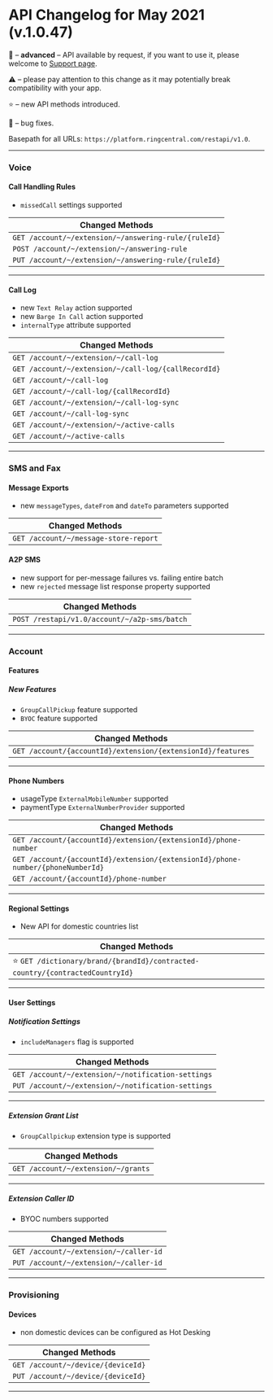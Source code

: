# API Changelog for May 2021 (v.1.0.47)

🔐 – **advanced** – API available by request, if you want to use it, please welcome to [Support page](https://developers.ringcentral.com/support.html).

⚠️ – please pay attention to this change as it may potentially break compatibility with your app.

⭐️ – new API methods introduced.

🔧 – bug fixes.

Basepath for all URLs: `https://platform.ringcentral.com/restapi/v1.0`.

---

### Voice 

#### Call Handling Rules

* `missedCall` settings supported

|Changed Methods|
|-----------|
| `GET /account/~/extension/~/answering-rule/{ruleId}`|
| `POST /account/~/extension/~/answering-rule`|
| `PUT /account/~/extension/~/answering-rule/{ruleId}`|

---

#### Call Log

* new `Text Relay` action supported
* new `Barge In Call` action supported
* `internalType` attribute supported

|Changed Methods|
|-----------|
| `GET /account/~/extension/~/call-log`|
| `GET /account/~/extension/~/call-log/{callRecordId}`|
| `GET /account/~/call-log`|
| `GET /account/~/call-log/{callRecordId}`|
| `GET /account/~/extension/~/call-log-sync`|
| `GET /account/~/call-log-sync`|
| `GET /account/~/extension/~/active-calls`|
| `GET /account/~/active-calls`|

---

### SMS and Fax

#### Message Exports

* new `messageTypes`, `dateFrom` and `dateTo` parameters supported

|Changed Methods|
|-----------|
| `GET /account/~/message-store-report`|

#### A2P SMS

* new support for per-message failures vs. failing entire batch
* new `rejected` message list response property supported

|Changed Methods|
|-----------|
| `POST /restapi/v1.0/account/~/a2p-sms/batch`|

---

### Account 

#### Features

##### New Features 

* `GroupCallPickup` feature supported
* `BYOC` feature supported

|Changed Methods|
|-----------|
|`GET /account/{accountId}/extension/{extensionId}/features`|

---

#### Phone Numbers 

* usageType `ExternalMobileNumber` supported
* paymentType `ExternalNumberProvider` supported

|Changed Methods|
|-----------|
|`GET /account/{accountId}/extension/{extensionId}/phone-number`|
|`GET /account/{accountId}/extension/{extensionId}/phone-number/{phoneNumberId}`|
|`GET /account/{accountId}/phone-number`|

---

#### Regional Settings

* New API for domestic countries list

|Changed Methods|
|-----------|
|⭐️ `GET /dictionary/brand/{brandId}/contracted-country/{contractedCountryId}`|

---

#### User Settings

##### Notification Settings

* `includeManagers` flag is supported

|Changed Methods|
|-----------|
| `GET /account/~/extension/~/notification-settings`|
| `PUT /account/~/extension/~/notification-settings`|

---

##### Extension Grant List

* `GroupCallpickup` extension type is supported

|Changed Methods|
|-----------|
| `GET /account/~/extension/~/grants`|

---

##### Extension Caller ID

* BYOC numbers supported

|Changed Methods|
|-----------|
| `GET /account/~/extension/~/caller-id`|
| `PUT /account/~/extension/~/caller-id`|


---

### Provisioning

#### Devices

* non domestic devices can be configured as Hot Desking

|Changed Methods|
|-----------|
| `GET /account/~/device/{deviceId}`|
| `PUT /account/~/device/{deviceId}`|

---
